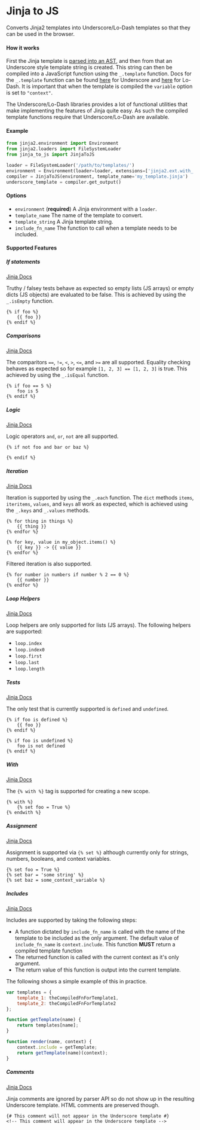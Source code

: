 # Jinja to JS
Converts Jinja2 templates into Underscore/Lo-Dash templates so that they can be used in the browser.

#### How it works
First the Jinja template is [parsed into an AST](http://jinja.pocoo.org/docs/dev/api/#jinja2.Environment.parse), and then from that an Underscore style template string is created. This string can then be compiled into a JavaScript function using the `_.template` function. Docs for the `_.template` function can be found [here](http://underscorejs.org/#template) for Underscore and [here](https://lodash.com/docs#template) for Lo-Dash. It is important that when the template is compiled the `variable` option is set to `"context"`.

The Underscore/Lo-Dash libraries provides a lot of functional utilities that make implementing the features of Jinja quite easy. As such the compiled template functions require that Underscore/Lo-Dash are available.

#### Example
```python
from jinja2.environment import Environment
from jinja2.loaders import FileSystemLoader
from jinja_to_js import JinjaToJS

loader = FileSystemLoader('/path/to/templates/')
environment = Environment(loader=loader, extensions=['jinja2.ext.with_'])
compiler = JinjaToJS(environment, template_name='my_template.jinja')
underscore_template = compiler.get_output()
```

#### Options
* `environment` (**required**) A Jinja environment with a `loader`.
* `template_name` The name of the template to convert.
* `template_string` A Jinja template string.
* `include_fn_name` The function to call when a template needs to be included.

#### Supported Features

##### If statements
[Jinja Docs](http://jinja.pocoo.org/docs/dev/templates/#if)

Truthy / falsey tests behave as expected so empty lists (JS arrays) or empty dicts (JS objects) are evaluated to be false. This is achieved by using the `_.isEmpty` function.
```jinja
{% if foo %}
    {{ foo }}
{% endif %}
```

##### Comparisons
[Jinja Docs](http://jinja.pocoo.org/docs/dev/templates/#comparisons)

The comparitors `==`, `!=`, `<`, `>`, `<=`, and `>=` are all supported. Equality checking behaves as expected so for example `[1, 2, 3] == [1, 2, 3]` is true. This achieved by using the `_.isEqual` function.
```jinja
{% if foo == 5 %}
    foo is 5
{% endif %}
```

##### Logic
[Jinja Docs](http://jinja.pocoo.org/docs/dev/templates/#logic)

Logic operators `and`, `or`, `not` are all supported.
```jinja
{% if not foo and bar or baz %}

{% endif %}
```

##### Iteration
[Jinja Docs](http://jinja.pocoo.org/docs/dev/templates/#for)

Iteration is supported by using the `_.each` function. The `dict` methods `items`, `iteritems`, `values`, and `keys` all work as expected, which is achieved using the `_.keys` and `_.values` methods. 
```jinja
{% for thing in things %}
    {{ thing }}
{% endfor %}

{% for key, value in my_object.items() %}
    {{ key }} -> {{ value }}
{% endfor %}
```

Filtered iteration is also supported.
```jinja
{% for number in numbers if number % 2 == 0 %}
    {{ number }}
{% endfor %}
```

##### Loop Helpers
[Jinja Docs](http://jinja.pocoo.org/docs/dev/templates/#for)

Loop helpers are only supported for lists (JS arrays). The following helpers are supported:
* `loop.index`
* `loop.index0`
* `loop.first`
* `loop.last`
* `loop.length`


##### Tests
[Jinja Docs](http://jinja.pocoo.org/docs/dev/templates/#tests)

The only test that is currently supported is `defined` and `undefined`.
```jinja
{% if foo is defined %}
    {{ foo }}
{% endif %}

{% if foo is undefined %}
    foo is not defined
{% endif %}
```

##### With
[Jinja Docs](http://jinja.pocoo.org/docs/dev/templates/#with-statement)

The `{% with %}` tag is supported for creating a new scope.
```jinja
{% with %}
    {% set foo = True %}
{% endwith %}
```

##### Assignment
[Jinja Docs](http://jinja.pocoo.org/docs/dev/templates/#assignments)

Assignment is supported via `{% set %}` although currently only for strings, numbers, booleans, and context variables.
```jinja
{% set foo = True %}
{% set bar = 'some string' %}
{% set baz = some_context_variable %}
```

##### Includes
[Jinja Docs](http://jinja.pocoo.org/docs/dev/templates/#include)

Includes are supported by taking the following steps:

* A function dictated by `include_fn_name` is called with the name of the template to be included as the only argument. The default value of `include_fn_name` is `context.include`. This function **MUST** return a compiled template function
* The returned function is called with the current context as it's only argument.
* The return value of this function is output into the current template.

The following shows a simple example of this in practice.
```js
var templates = {
    template_1: theCompiledFnForTemplate1,
    template_2: theCompiledFnForTemplate2
};

function getTemplate(name) {
    return templates[name];
}

function render(name, context) {
    context.include = getTemplate;
    return getTemplate(name)(context);
}
```

##### Comments
[Jinja Docs](http://jinja.pocoo.org/docs/dev/templates/#comments)

Jinja comments are ignored by parser API so do not show up in the resulting Underscore template. HTML comments are preserved though.

```
{# This comment will not appear in the Underscore template #}
<!-- This comment will appear in the Underscore template -->
```
